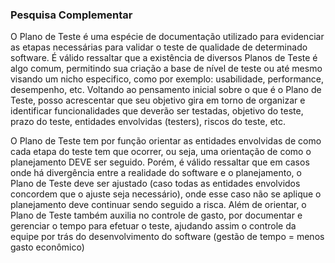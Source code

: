 ### Pesquisa Complementar

O Plano de Teste é uma espécie de documentação utilizado para evidenciar as etapas necessárias para validar o teste de qualidade de determinado software. É válido ressaltar que a existência de diversos Planos de Teste é algo comum, permitindo sua criação a base de nível de teste ou até mesmo visando um nicho especifico, como por exemplo: usabilidade, performance, desempenho, etc. Voltando ao pensamento inicial sobre o que é o Plano de Teste, posso acrescentar que seu objetivo gira em torno de organizar e identificar funcionalidades que deverão ser testadas, objetivo do teste, prazo do teste, entidades envolvidas (testers), riscos do teste, etc. 

O Plano de Teste tem por função orientar as entidades envolvidas de como cada etapa do teste tem que ocorrer,  ou seja,  uma orientação de como o planejamento DEVE ser seguido. Porém, é válido ressaltar que em casos onde há divergência entre a realidade do software e o planejamento, o Plano de Teste deve ser ajustado (caso todas as entidades envolvidos concordem que o ajuste seja necessário), onde esse caso não se aplique o planejamento deve continuar sendo seguido a risca. Além de orientar, o Plano de Teste também auxilia no controle de gasto, por documentar e gerenciar o tempo para efetuar o teste, ajudando assim o controle da equipe por trás do desenvolvimento do software (gestão de tempo = menos gasto econômico)